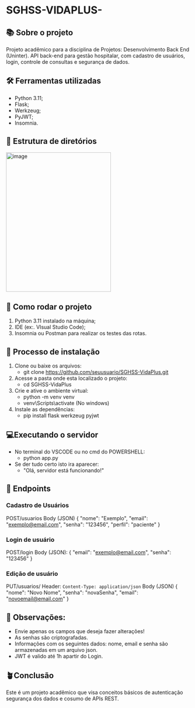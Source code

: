 # SGHSS-VIDAPLUS-
## 📚 Sobre o projeto
Projeto acadêmico para a disciplina de Projetos: Desenvolvimento Back End  (Uninter). API back-end para gestão hospitalar, com cadastro de usuários, login, controle de consultas e segurança de dados.

## 🛠️ Ferramentas utilizadas 
* Python 3.11;
* Flask;
* Werkzeug;
* PyJWT;
* Insomnia.

## 🧱 Estrutura de diretórios 
<img width="287" height="381" alt="image" src="https://github.com/user-attachments/assets/f4ecfae5-6679-46f5-8d34-bd4a2ede6b95" />

## 🔎 Como rodar o projeto
1. Python 3.11 instalado na máquina;
2. IDE (ex:. VIsual Studio Code); 
3. Insomnia ou Postman para realizar os testes das rotas.

## 📩 Processo de instalação
1. Clone ou baixe os arquivos:
   * git clone https://github.com/seuusuario/SGHSS-VidaPlus.git
2. Acesse a pasta onde esta localizado o projeto:
   * cd  SGHSS-VidaPlus
3. Crie e ative o ambiente virtual:
   * python -m venv venv
   * venv\Scripts\activate (No windows)
4. Instale as dependências:
   * pip install flask werkzeug pyjwt
     
## 💻Executando o servidor 
- No terminal do VSCODE ou no cmd do POWERSHELL:
    * python app.py
- Se der tudo certo isto ira aparecer:
    * "Olá, servidor está funcionando!"

## 🔐 Endpoints
### Cadastro de Usuários
POST/usuarios 
Body (JSON)
{
  "nome": "Exemplo",
  "email": "exemplo@email.com",
  "senha": "123456",
  "perfil": "paciente"
}
### Login de usuário
POST/login
Body (JSON):
{
  "email": "exemplo@email.com",
  "senha": "123456"
}
### Edição de usuário
PUT/usuarios/<id>
Header: `Content-Type: application/json`
Body (JSON) 
{
  "nome": "Novo Nome",
  "senha": "novaSenha",
  "email": "novoemail@email.com"
}
 ## 👀 Observações:
 * Envie apenas os campos que deseja fazer alterações!
 * As senhas são criptografadas.
 * Informações com os seguintes dados: nome, email e senha são armazenadas em um arquivo json.
 * JWT é valido até 1h apartir do Login.

## 🪴Conclusão
Este é um projeto acadêmico que visa conceitos básicos de autenticação segurança dos dados e cosumo de APIs REST. 

